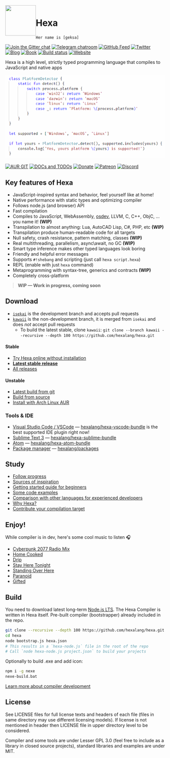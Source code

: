 <img align="left" width="96px" height="96px" src="https://hexalang.github.io/favicon/favicon-96x96.png" />

# Hexa

`Her name is [geksa]`

[![Join the Gitter chat](https://badges.gitter.im/hexalang/hexalang.svg)](https://gitter.im/hexalang?utm_source=badge&utm_medium=badge&utm_campaign=pr-badge&utm_content=badge)
[![Telegram chatroom](https://img.shields.io/badge/chat-on%20telegram-blue.svg?logo=telegram)](https://t.me/hexalang)
[![GitHub Feed](https://img.shields.io/badge/github-feed-green.svg?logo=GitHub)](https://t.me/hexalang_github)
[![Twitter](https://img.shields.io/badge/twitter-@hexalang-blue.svg?logo=Twitter)](https://twitter.com/hexalang)
[![Blog](https://img.shields.io/badge/read-blog-CC317C.svg)](https://hexalang.github.io/blog/)
[![Book](https://img.shields.io/badge/learn-book-5F5FFB.svg)](https://hexalang.github.io/book/)
[![Build status](https://ci.appveyor.com/api/projects/status/gi6cm17w4r0l3ahj/branch/kawaii?svg=true)](https://ci.appveyor.com/project/PeyTy/hexa/branch/kawaii)
[![Website](https://img.shields.io/badge/home-hexalang.github.io-3fa5bf.svg)](https://hexalang.github.io)

Hexa is a high level, strictly typed programming language that compiles to JavaScript and native apps

[![Try Hexa online without installation](preview.png?raw=true)](https://hexalang.github.io/try/)

[![AUR GIT](https://img.shields.io/badge/archlinux--aur-hexa--git-0088CC.svg?logo=Arch-Linux)](https://aur.archlinux.org/packages/hexa-git)
[![DOCs and TODOs](https://img.shields.io/badge/compiler-docs%20and%20TODOs-yellow.svg)](https://hexalang.github.io/hexa/)
[![Donate](https://img.shields.io/badge/donate-crypto%20and%20$-gold.svg)](https://hexalang.github.io/donate/)
[![Patreon](https://img.shields.io/badge/Patreon-become%20a%20patron-F86753.svg)](https://www.patreon.com/PeyTy)
[![Discord](https://img.shields.io/badge/Discord-join-758EDC.svg?logo=discord)](https://discord.gg/SsAWf9M)

## Key features of Hexa

- JavaScript-inspired syntax and behavior, feel yourself like at home!
- Native performance with static types and optimizing compiler
- Follows node.js (and browser) API
- Fast compilation
- Compiles to JavaScript, WebAssembly, [osdev](https://github.com/GreenteaOS/Tofita), LLVM, C, C++, ObjC, ... you name it! **(WIP)**
- Transpilation to almost anything: Lua, AutoCAD Lisp, C#, PHP, etc **(WIP)**
- Transpilation produce human-readable code for all targets
- Null safety, crash resistance, pattern matching, classes **(WIP)**
- Real multithreading, parallelism, async\await, no GC **(WIP)**
- Smart type inference makes other typed languages look boring
- Friendly and helpful error messages
- Supports `#!shebang` and scripting (just call `hexa script.hexa`)
- REPL (enable with just `hexa` command)
- Metaprogramming with syntax-tree, generics and contracts **(WIP)**
- Completely cross-platform

> **WIP — Work in progress, coming soon**


## Download

- [`isekai`](https://github.com/hexalang/hexa/tree/isekai) is the development branch and accepts pull requests
- [`kawaii`](https://github.com/hexalang/hexa/tree/kawaii) is the non-development branch, it is merged from `isekai` and does *not* accept pull requests
	- To build the latest stable, clone `kawaii`: `git clone --branch kawaii --recursive --depth 100 https://github.com/hexalang/hexa.git`

#### Stable

- [Try Hexa online without installation](https://hexalang.github.io/try/)
- [**Latest stable release**](https://github.com/hexalang/hexa/releases/latest)
- [All releases](https://github.com/hexalang/hexa/releases)

#### Unstable

- [Latest build from git](https://ci.appveyor.com/project/PeyTy/hexa/build/artifacts)
- [Build from source](https://github.com/hexalang/hexa#build)
- [Install with Arch Linux AUR](https://aur.archlinux.org/packages/hexa-git)

### Tools & IDE

- [Visual Studio Code / VSCode](https://marketplace.visualstudio.com/items?itemName=PeyTy.vshexa) — [hexalang/hexa-vscode-bundle](https://github.com/hexalang/hexa-vscode-bundle) is the best supported IDE plugin right now!
- [Sublime Text 3](https://packagecontrol.io/packages/Hexa) — [hexalang/hexa-sublime-bundle](https://github.com/hexalang/hexa-sublime-bundle)
- [Atom](https://atom.io/packages/hexa) — [hexalang/hexa-atom-bundle](https://github.com/hexalang/hexa-atom-bundle)
- [Package manager](https://hexalang.github.io/book/Packages.html) — [hexalang/packages](https://github.com/hexalang/packages)

## Study

- [Follow progress](https://github.com/hexalang/hexa/issues)
- [Sources of inspiration](https://hexalang.github.io/blog/Syntax-and-Inspiration.html)
- [Getting started guide for beginners](https://hexalang.github.io/book/Hello.html)
- [Some code examples](https://hexalang.github.io/book/Examples.html)
- [Comparison with other languages for experienced developers](https://hexalang.github.io/book/Comparison.html)
- [Why Hexa?](https://hexalang.github.io/book/Profit.html)
- [Contribute your compilation target](https://hexalang.github.io/book/Targets.html)

## Enjoy!

While compiler is in dev, here's some cool music to listen :headphones:

* [Cyberpunk 2077 Radio Mix](https://www.youtube.com/watch?v=Q9yn1DpZkHQ)
* [Home Cooked](https://www.youtube.com/watch?v=EyLlOio4bUU)
* [Drip](https://www.youtube.com/watch?v=Bm-q0v0ZYf4)
* [Stay Here Tonight](https://soundcloud.com/just-portals/stay-here-tonight)
* [Standing Over Here](https://soundcloud.com/just-portals/standing-over-herexx)
* [Paranoid](https://soundcloud.com/pistutm/dansette-junior-paranoid-official-video)
* [Gifted](https://soundcloud.com/josecfmarques/n-a-s-a-feat-kanye-west)

## Build

You need to download latest long-term [Node.js LTS](https://nodejs.org/).
The Hexa Compiler is written in Hexa itself. Pre-built compiler (bootstrapper) already included in the repo.

```sh
git clone --recursive --depth 100 https://github.com/hexalang/hexa.git
cd hexa
node bootstrap.js hexa.json
# This results in a `hexa-node.js` file in the root of the repo
# Call `node hexa-node.js project.json` to build your projects
```

Optionally to build .exe and add icon:

```sh
npm i -g nexe
nexe-build.bat
```

[Learn more about compiler development](https://hexalang.github.io/hexa/)

## License

See LICENSE files for full license texts and headers of each file
(files in same directory may use different licensing models).
If license is not mentioned in header then LICENSE file in upper directory level to be considered.

Compiler and some tools are under Lesser GPL 3.0 (feel free to include as a library in closed source projects),
standard libraries and examples are under MIT.
